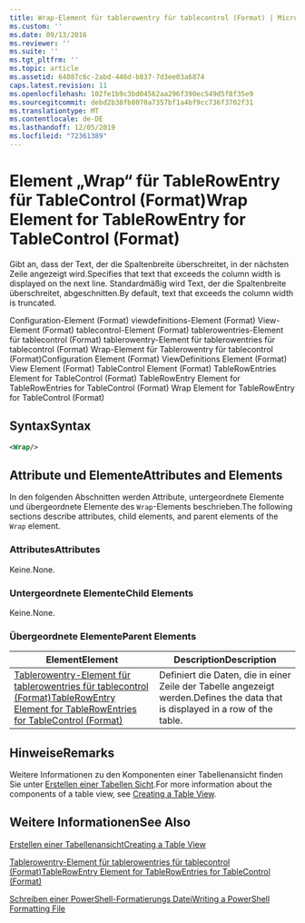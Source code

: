 ```yaml
---
title: Wrap-Element für tablerowentry für tablecontrol (Format) | Microsoft-Dokumentation
ms.custom: ''
ms.date: 09/13/2016
ms.reviewer: ''
ms.suite: ''
ms.tgt_pltfrm: ''
ms.topic: article
ms.assetid: 64087c6c-2abd-446d-b837-7d3ee03a6874
caps.latest.revision: 11
ms.openlocfilehash: 102fe1b9c3bd04562aa296f390ec549d5f8f35e9
ms.sourcegitcommit: debd2b38fb8070a7357bf1a4bf9cc736f3702f31
ms.translationtype: MT
ms.contentlocale: de-DE
ms.lasthandoff: 12/05/2019
ms.locfileid: "72361389"
---
```

# <a name="wrap-element-for-tablerowentry-for-tablecontrol--format"></a><span data-ttu-id="313f9-102">Element „Wrap“ für TableRowEntry für TableControl (Format)</span><span class="sxs-lookup"><span data-stu-id="313f9-102">Wrap Element for TableRowEntry for TableControl  (Format)</span></span>

<span data-ttu-id="313f9-103">Gibt an, dass der Text, der die Spaltenbreite überschreitet, in der nächsten Zeile angezeigt wird.</span><span class="sxs-lookup"><span data-stu-id="313f9-103">Specifies that text that exceeds the column width is displayed on the next line.</span></span> <span data-ttu-id="313f9-104">Standardmäßig wird Text, der die Spaltenbreite überschreitet, abgeschnitten.</span><span class="sxs-lookup"><span data-stu-id="313f9-104">By default, text that exceeds the column width is truncated.</span></span>

<span data-ttu-id="313f9-105">Configuration-Element (Format) viewdefinitions-Element (Format) View-Element (Format) tablecontrol-Element (Format) tablerowentries-Element für tablecontrol (Format) tablerowentry-Element für tablerowentries für tablecontrol (Format) Wrap-Element für Tablerowentry für tablecontrol (Format)</span><span class="sxs-lookup"><span data-stu-id="313f9-105">Configuration Element (Format) ViewDefinitions Element (Format) View Element (Format) TableControl Element (Format) TableRowEntries Element for TableControl (Format) TableRowEntry Element for TableRowEntries for TableControl (Format) Wrap Element for TableRowEntry for TableControl (Format)</span></span>

## <a name="syntax"></a><span data-ttu-id="313f9-106">Syntax</span><span class="sxs-lookup"><span data-stu-id="313f9-106">Syntax</span></span>

```xml
<Wrap/>
```

## <a name="attributes-and-elements"></a><span data-ttu-id="313f9-107">Attribute und Elemente</span><span class="sxs-lookup"><span data-stu-id="313f9-107">Attributes and Elements</span></span>

<span data-ttu-id="313f9-108">In den folgenden Abschnitten werden Attribute, untergeordnete Elemente und übergeordnete Elemente des `Wrap`-Elements beschrieben.</span><span class="sxs-lookup"><span data-stu-id="313f9-108">The following sections describe attributes, child elements, and parent elements of the `Wrap` element.</span></span>

### <a name="attributes"></a><span data-ttu-id="313f9-109">Attributes</span><span class="sxs-lookup"><span data-stu-id="313f9-109">Attributes</span></span>

<span data-ttu-id="313f9-110">Keine.</span><span class="sxs-lookup"><span data-stu-id="313f9-110">None.</span></span>

### <a name="child-elements"></a><span data-ttu-id="313f9-111">Untergeordnete Elemente</span><span class="sxs-lookup"><span data-stu-id="313f9-111">Child Elements</span></span>

<span data-ttu-id="313f9-112">Keine.</span><span class="sxs-lookup"><span data-stu-id="313f9-112">None.</span></span>

### <a name="parent-elements"></a><span data-ttu-id="313f9-113">Übergeordnete Elemente</span><span class="sxs-lookup"><span data-stu-id="313f9-113">Parent Elements</span></span>

|<span data-ttu-id="313f9-114">Element</span><span class="sxs-lookup"><span data-stu-id="313f9-114">Element</span></span>|<span data-ttu-id="313f9-115">Description</span><span class="sxs-lookup"><span data-stu-id="313f9-115">Description</span></span>|
|-------------|-----------------|
|[<span data-ttu-id="313f9-116">Tablerowentry-Element für tablerowentries für tablecontrol (Format)</span><span class="sxs-lookup"><span data-stu-id="313f9-116">TableRowEntry Element for TableRowEntries for TableControl (Format)</span></span>](./tablerowentry-element-for-tablerowentries-for-tablecontrol-format.md)|<span data-ttu-id="313f9-117">Definiert die Daten, die in einer Zeile der Tabelle angezeigt werden.</span><span class="sxs-lookup"><span data-stu-id="313f9-117">Defines the data that is displayed in a row of the table.</span></span>|

## <a name="remarks"></a><span data-ttu-id="313f9-118">Hinweise</span><span class="sxs-lookup"><span data-stu-id="313f9-118">Remarks</span></span>

<span data-ttu-id="313f9-119">Weitere Informationen zu den Komponenten einer Tabellenansicht finden Sie unter [Erstellen einer Tabellen Sicht](./creating-a-table-view.md).</span><span class="sxs-lookup"><span data-stu-id="313f9-119">For more information about the components of a table view, see [Creating a Table View](./creating-a-table-view.md).</span></span>

## <a name="see-also"></a><span data-ttu-id="313f9-120">Weitere Informationen</span><span class="sxs-lookup"><span data-stu-id="313f9-120">See Also</span></span>

[<span data-ttu-id="313f9-121">Erstellen einer Tabellenansicht</span><span class="sxs-lookup"><span data-stu-id="313f9-121">Creating a Table View</span></span>](./creating-a-table-view.md)

[<span data-ttu-id="313f9-122">Tablerowentry-Element für tablerowentries für tablecontrol (Format)</span><span class="sxs-lookup"><span data-stu-id="313f9-122">TableRowEntry Element for TableRowEntries for TableControl (Format)</span></span>](./tablerowentry-element-for-tablerowentries-for-tablecontrol-format.md)

[<span data-ttu-id="313f9-123">Schreiben einer PowerShell-Formatierungs Datei</span><span class="sxs-lookup"><span data-stu-id="313f9-123">Writing a PowerShell Formatting File</span></span>](./writing-a-powershell-formatting-file.md)

